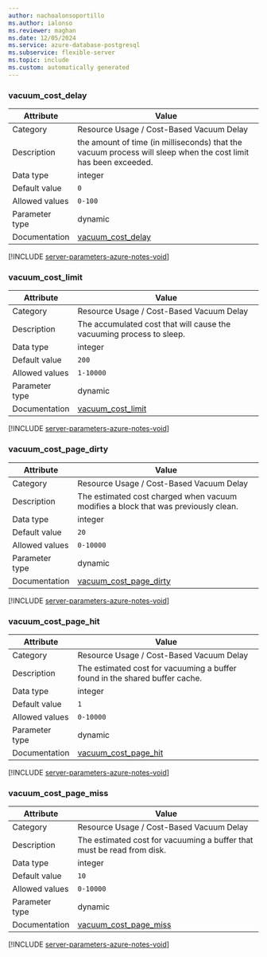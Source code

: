 ```yaml
---
author: nachoalonsoportillo
ms.author: ialonso
ms.reviewer: maghan
ms.date: 12/05/2024
ms.service: azure-database-postgresql
ms.subservice: flexible-server
ms.topic: include
ms.custom: automatically generated
---
```

### vacuum_cost_delay

| Attribute | Value |
| --- | --- |
| Category | Resource Usage / Cost-Based Vacuum Delay |
| Description | the amount of time (in milliseconds) that the vacuum process will sleep when the cost limit has been exceeded. |
| Data type | integer |
| Default value | `0` |
| Allowed values | `0-100` |
| Parameter type | dynamic |
| Documentation | [vacuum_cost_delay](https://www.postgresql.org/docs/11/runtime-config-resource.html#GUC-VACUUM-COST-DELAY) |


[!INCLUDE [server-parameters-azure-notes-void](./server-parameters-azure-notes-void.md)]



### vacuum_cost_limit

| Attribute | Value |
| --- | --- |
| Category | Resource Usage / Cost-Based Vacuum Delay |
| Description | The accumulated cost that will cause the vacuuming process to sleep. |
| Data type | integer |
| Default value | `200` |
| Allowed values | `1-10000` |
| Parameter type | dynamic |
| Documentation | [vacuum_cost_limit](https://www.postgresql.org/docs/11/runtime-config-resource.html#GUC-VACUUM-COST-LIMIT) |


[!INCLUDE [server-parameters-azure-notes-void](./server-parameters-azure-notes-void.md)]



### vacuum_cost_page_dirty

| Attribute | Value |
| --- | --- |
| Category | Resource Usage / Cost-Based Vacuum Delay |
| Description | The estimated cost charged when vacuum modifies a block that was previously clean. |
| Data type | integer |
| Default value | `20` |
| Allowed values | `0-10000` |
| Parameter type | dynamic |
| Documentation | [vacuum_cost_page_dirty](https://www.postgresql.org/docs/11/runtime-config-resource.html#GUC-VACUUM-COST-PAGE-DIRTY) |


[!INCLUDE [server-parameters-azure-notes-void](./server-parameters-azure-notes-void.md)]



### vacuum_cost_page_hit

| Attribute | Value |
| --- | --- |
| Category | Resource Usage / Cost-Based Vacuum Delay |
| Description | The estimated cost for vacuuming a buffer found in the shared buffer cache. |
| Data type | integer |
| Default value | `1` |
| Allowed values | `0-10000` |
| Parameter type | dynamic |
| Documentation | [vacuum_cost_page_hit](https://www.postgresql.org/docs/11/runtime-config-resource.html#GUC-VACUUM-COST-PAGE-HIT) |


[!INCLUDE [server-parameters-azure-notes-void](./server-parameters-azure-notes-void.md)]



### vacuum_cost_page_miss

| Attribute | Value |
| --- | --- |
| Category | Resource Usage / Cost-Based Vacuum Delay |
| Description | The estimated cost for vacuuming a buffer that must be read from disk. |
| Data type | integer |
| Default value | `10` |
| Allowed values | `0-10000` |
| Parameter type | dynamic |
| Documentation | [vacuum_cost_page_miss](https://www.postgresql.org/docs/11/runtime-config-resource.html#GUC-VACUUM-COST-PAGE-MISS) |


[!INCLUDE [server-parameters-azure-notes-void](./server-parameters-azure-notes-void.md)]



